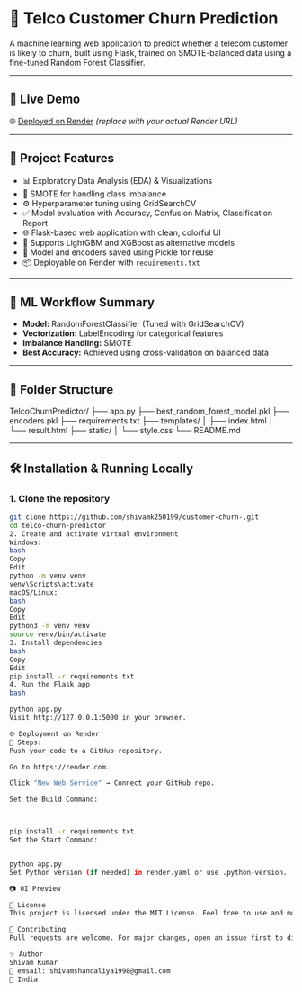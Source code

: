 # 🔮 Telco Customer Churn Prediction

A machine learning web application to predict whether a telecom customer is likely to churn, built using Flask, trained on SMOTE-balanced data using a fine-tuned Random Forest Classifier.

---

## 🚀 Live Demo

🌐 [Deployed on Render](#) *(replace with your actual Render URL)*

---

## 📌 Project Features

- 📊 Exploratory Data Analysis (EDA) & Visualizations
- 🧪 SMOTE for handling class imbalance
- ⚙️ Hyperparameter tuning using GridSearchCV
- ✅ Model evaluation with Accuracy, Confusion Matrix, Classification Report
- 🌐 Flask-based web application with clean, colorful UI
- 🧠 Supports LightGBM and XGBoost as alternative models
- 💾 Model and encoders saved using Pickle for reuse
- 📦 Deployable on Render with `requirements.txt`

---

## 🧠 ML Workflow Summary

- **Model:** RandomForestClassifier (Tuned with GridSearchCV)
- **Vectorization:** LabelEncoding for categorical features
- **Imbalance Handling:** SMOTE
- **Best Accuracy:** Achieved using cross-validation on balanced data

---

## 📁 Folder Structure

TelcoChurnPredictor/
├── app.py
├── best_random_forest_model.pkl
├── encoders.pkl
├── requirements.txt
├── templates/
│ ├── index.html
│ └── result.html
├── static/
│ └── style.css
└── README.md



---

## 🛠️ Installation & Running Locally

### 1. Clone the repository

```bash
git clone https://github.com/shivamk250199/customer-churn-.git
cd telco-churn-predictor
2. Create and activate virtual environment
Windows:
bash
Copy
Edit
python -m venv venv
venv\Scripts\activate
macOS/Linux:
bash
Copy
Edit
python3 -m venv venv
source venv/bin/activate
3. Install dependencies
bash
Copy
Edit
pip install -r requirements.txt
4. Run the Flask app
bash

python app.py
Visit http://127.0.0.1:5000 in your browser.

🌐 Deployment on Render
🔧 Steps:
Push your code to a GitHub repository.

Go to https://render.com.

Click "New Web Service" → Connect your GitHub repo.

Set the Build Command:



pip install -r requirements.txt
Set the Start Command:


python app.py
Set Python version (if needed) in render.yaml or use .python-version.

📷 UI Preview

🧾 License
This project is licensed under the MIT License. Feel free to use and modify.

🤝 Contributing
Pull requests are welcome. For major changes, open an issue first to discuss what you would like to change.

✨ Author
Shivam Kumar
📧 emsail: shivamshandaliya1998@gmail.com
📍 India
